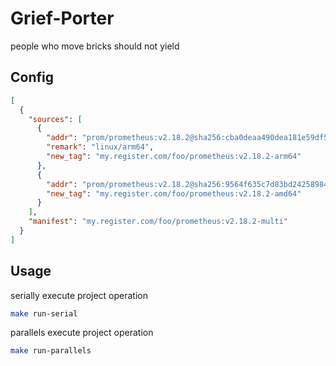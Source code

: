 # Grief-Porter

people who move bricks should not yield

## Config

```json
[
  {
    "sources": [
      {
        "addr": "prom/prometheus:v2.18.2@sha256:cba0deaa490dea181e59df5ce8c10a0eb2c1aa0196f26c7eaade947448ae393a",
        "remark": "linux/arm64",
        "new_tag": "my.register.com/foo/prometheus:v2.18.2-arm64"
      },
      {
        "addr": "prom/prometheus:v2.18.2@sha256:9564f635c7d83bd242589842741bac3cf2746e9f94c250384850cf18ae09999d",
        "new_tag": "my.register.com/foo/prometheus:v2.18.2-amd64"
      }
    ],
    "manifest": "my.register.com/foo/prometheus:v2.18.2-multi"
  }
]
```

## Usage

serially execute project operation

```bash
make run-serial
```

parallels execute project operation

```bash
make run-parallels
```